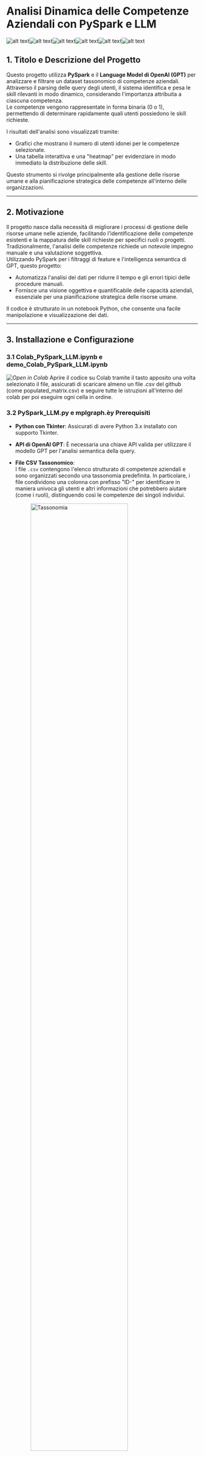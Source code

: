 # Analisi Dinamica delle Competenze Aziendali con PySpark e LLM

![alt text](photo/background_svg.svg)![alt text](photo/background_svg.svg)![alt text](photo/background_svg.svg)![alt text](photo/background_svg.svg)![alt text](photo/background_svg.svg)![alt text](photo/background_svg.svg)

## 1. Titolo e Descrizione del Progetto

Questo progetto utilizza **PySpark** e il **Language Model di OpenAI (GPT)** per analizzare e filtrare un dataset tassonomico di competenze aziendali.  
Attraverso il parsing delle query degli utenti, il sistema identifica e pesa le skill rilevanti in modo dinamico, considerando l'importanza attribuita a ciascuna competenza.  
Le competenze vengono rappresentate in forma binaria (0 o 1), permettendo di determinare rapidamente quali utenti possiedono le skill richieste.

I risultati dell'analisi sono visualizzati tramite:
- Grafici che mostrano il numero di utenti idonei per le competenze selezionate.
- Una tabella interattiva e una "heatmap" per evidenziare in modo immediato la distribuzione delle skill.  

Questo strumento si rivolge principalmente alla gestione delle risorse umane e alla pianificazione strategica delle competenze all'interno delle organizzazioni.

---

## 2. Motivazione

Il progetto nasce dalla necessità di migliorare i processi di gestione delle risorse umane nelle aziende, facilitando l'identificazione delle competenze esistenti e la mappatura delle skill richieste per specifici ruoli o progetti.  
Tradizionalmente, l'analisi delle competenze richiede un notevole impegno manuale e una valutazione soggettiva.  
Utilizzando PySpark per i filtraggi di feature e l'intelligenza semantica di GPT, questo progetto:
- Automatizza l'analisi dei dati per ridurre il tempo e gli errori tipici delle procedure manuali.
- Fornisce una visione oggettiva e quantificabile delle capacità aziendali, essenziale per una pianificazione strategica delle risorse umane.
  

Il codice è strutturato in un notebook Python, che consente una facile manipolazione e visualizzazione dei dati.

---

## 3. Installazione e Configurazione

### 3.1 Colab_PySpark_LLM.ipynb e demo_Colab_PySpark_LLM.ipynb
*![Open in Colab](photo/opencolab.png)*
Aprire il codice su Colab tramite il tasto apposito una volta selezionato il file, assicurati di scaricare almeno un file .csv del github (come populated_matrix.csv) e seguire tutte le istruzioni all'interno del colab per poi eseguire ogni cella in ordine.


### 3.2 PySpark_LLM.py e mplgraph.èy Prerequisiti
- **Python con Tkinter**: Assicurati di avere Python 3.x installato con supporto Tkinter.
- **API di OpenAI GPT**: È necessaria una chiave API valida per utilizzare il modello GPT per l'analisi semantica della query.
- **File CSV Tassonomico**:  
  I file `.csv` contengono l'elenco strutturato di competenze aziendali e sono organizzati secondo una tassonomia predefinita. In particolare, i file condividono una colonna con prefisso "ID-" per identificare in maniera univoca gli utenti e altri informazioni che potrebbero aiutare (come i ruoli), distinguendo così le competenze dei singoli individui.
  <figure>
    <img src="photo/bar_themed.png" alt="Tassonomia" width="80%">
    <figcaption>Tassonomia</figcaption>
  </figure>
  

  _**Nota:** I file presenti nel repository contengono dati e nomi sintetici, non appartenenti a persone reali._


### 3.3 Configurazione dell'Ambiente

È consigliato utilizzare un ambiente virtuale Python per gestire le dipendenze.  
Esegui i seguenti comandi per creare e attivare l'ambiente:

```bash
python3 -m venv myenv
source myenv/bin/activate #Su Windows `myenv\Scripts\activate`

```

### 3.4 Installazione delle Dipendenze

**Prerequisito aggiuntivo: Installare Python con Tkinter**  
Prima di installare le dipendenze, assicurati di avere Python con il supporto Tkinter installato:

- **MacOS**:  
  ```bash
  brew install python-tk
  ```
- **Windows**:
Tkinter è generalmente incluso nelle installazioni standard di Python. Se per qualche motivo non fosse presente, verifica l'installazione di Python e, se necessario, reinstallalo includendo il supporto per Tkinter

Dopo aver attivato l'ambiente virtuale, installa le dipendenze necessarie eseguendo:

```bash
pip3 install -r requirements.txt
```
### 3.5 Verifica dell'Installazione
Per verificare che tutto sia stato configurato correttamente, esegui uno script di test che utilizza le librerie installate.
Questo ti aiuterà a confermare che l'ambiente è pronto per lo sviluppo e l'esecuzione del progetto.

## 4. Funzionalità Principali

- **Caricamento e Analisi del Dataset**: Il codice sfrutta PySpark per leggere e analizzare il file CSV. In particolare, estrae i "blocchi tematici", ovvero insiemi di colonne raggruppate in base a un prefisso comune (separato da un trattino) che rappresenta una categoria o ambito di competenze (ad esempio "tech_skills-"). Il sistema quindi conta le occorrenze di ciascun blocco per fornire una panoramica strutturata delle diverse aree di competenza presenti nel dataset.


- **Parsing delle Query Utente con GPT**: Utilizzando l'API di OpenAI, il sistema interpreta le richieste degli utenti per identificare quali blocchi o feature siano rilevanti e assegna un peso (da 0 a 1) a ciascuna competenza.

- **Filtraggio e Visualizzazione dei Dati**:
  - Seleziona dinamicamente le colonne in base ai pesi assegnati.
  - Calcola un punteggio pesato per ogni utente e li classifica in base ad essi.
  - Visualizza i risultati tramite una tabella interattiva e grafici per facilitare l'interpretazione dei dati.

- **Generazione di un SVG Interattivo**:  
  Il sistema crea un file SVG interattivo che permette agli utenti di esplorare i dati in maniera intuitiva: cliccando sui singoli pixel, è possibile visualizzare dettagli informativi relativi agli utenti, rendendo la navigazione e l’analisi di grandi moli di dati più immediata ed efficace.

## 5. Contribuire
Alcune aree di potenziale contributo includono:

- **Miglioramenti al Codice**: Miglioramento del parsing e ponderazione con GPT, refactoring del codice per migliorarne la leggibilità e le performance.
- **Nuove Funzionalità**: Integrazione di ulteriori formati di dati, supporto per nuove visualizzazioni grafiche o sviluppo di una GUI per un'interazione più intuitiva.
- **Benchmarking e Sperimentazioni**: Valutazione di differenti modelli LLM oltre OpenAI per migliorarne la precisione del parsing delle query.

**Per contribuire:**

1. Fork del repository.
2. Crea un nuovo branch.
3. Apporta le modifiche e invia una pull request.

---

## 6. Licenza

Questo progetto è rilasciato sotto la Licenza MIT.  
Per ulteriori dettagli, vedi il file `LICENSE` incluso nel repository.

---
#### 7. Esempi di Output

Di seguito vengono riportati alcuni esempi visivi dei risultati ottenuti:

- **Heatmap delle Competenze**:
  - *![Heatmap con utenti](photo/heatmap.png)*

- **Tabella Interattiva**:
  - *![SVG image](photo/interactive_pixels.svg)*
  - <figure>
      <img src="photo/interative_pixel_onclick.png" alt="onclick" width="30%">
      <figcaption>In caso di click di un pixel</figcaption>
    </figure>

- **Barplot della Frequenza delle Skill**:
  - *![Barplot](photo/barplot.png)*


